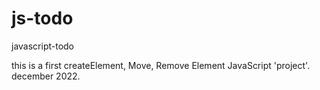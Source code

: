 # js-todo
javascript-todo

this is a first createElement, Move, Remove Element JavaScript 'project'.
december 2022.